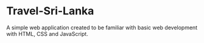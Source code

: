 # Travel-Sri-Lanka
A simple web application created to be familiar with basic web development with HTML, CSS and JavaScript.

